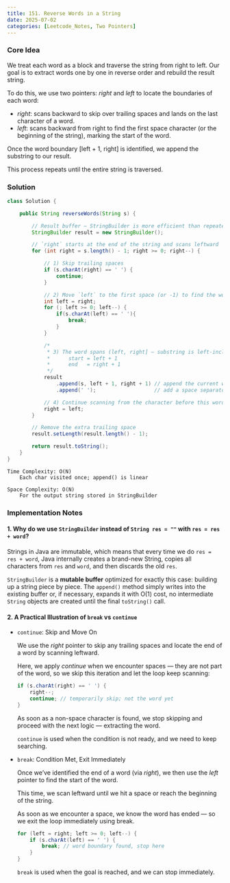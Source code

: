 ```yaml
---
title: 151. Reverse Words in a String
date: 2025-07-02
categories: [Leetcode_Notes, Two Pointers]
---
```


### Core Idea
We treat each word as a block and traverse the string from right to left. Our goal is to extract words one by one in reverse order and rebuild the result string.

To do this, we use two pointers: *right* and *left* to locate the boundaries of each word:
- *right*: scans backward to skip over trailing spaces and lands on the last character of a word.
- *left*: scans backward from right to find the first space character (or the beginning of the string), marking the start of the word.

Once the word boundary [left + 1, right] is identified, we append the substring to our result.

This process repeats until the entire string is traversed.

### Solution

```java
class Solution {

    public String reverseWords(String s) {

        // Result buffer — StringBuilder is more efficient than repeated "+"
        StringBuilder result = new StringBuilder();

        // `right` starts at the end of the string and scans leftward
        for (int right = s.length() - 1; right >= 0; right--) {

            // 1) Skip trailing spaces
            if (s.charAt(right) == ' ') {
                continue;
            }

            // 2) Move `left` to the first space (or -1) to find the word start
            int left = right;
            for (; left >= 0; left--) {
                if(s.charAt(left) == ' '){
                    break;
                }
            }

            /*
             * 3) The word spans (left, right] — substring is left-inclusive/right-exclusive:
             *      start = left + 1
             *      end   = right + 1
             */
            result
                .append(s, left + 1, right + 1) // append the current word
                .append(' ');                   // add a space separator

            // 4) Continue scanning from the character before this word
            right = left;
        }

        // Remove the extra trailing space
        result.setLength(result.length() - 1);

        return result.toString();
    }
}
```

```
Time Complexity: O(N)
    Each char visited once; append() is linear

Space Complexity: O(N)
	For the output string stored in StringBuilder
```

### Implementation Notes
#### 1. Why do we use `StringBuilder` instead of `String res = ""` with `res = res + word`?
Strings in Java are immutable, which means that every time we do `res = res + word`, Java internally creates a brand-new String, copies all characters from `res` and `word`, and then discards the old `res`.

`StringBuilder` is a **mutable buffer** optimized for exactly this case: building up a string piece by piece. The `append()` method simply writes into the existing buffer or, if necessary, expands it with O(1) cost, no intermediate `String` objects are created until the final `toString()` call.

#### 2. A Practical Illustration of `break` vs `continue`
-  `continue`: Skip and Move On
    
    We use the *right* pointer to skip any trailing spaces and locate the end of a word by scanning leftward.
    
    Here, we apply *continue* when we encounter spaces — they are not part of the word, so we skip this iteration and let the loop keep scanning:

    ```java
    if (s.charAt(right) == ' ') {
        right--;
        continue; // temporarily skip; not the word yet
    }
    ```

    As soon as a non-space character is found, we stop skipping and proceed with the next logic — extracting the word. 
    
    `continue` is used when the condition is not ready, and we need to keep searching.

- `break`: Condition Met, Exit Immediately
    
    Once we’ve identified the end of a word (via *right*), we then use the *left* pointer to find the start of the word.

    This time, we scan leftward until we hit a space or reach the beginning of the string.

    As soon as we encounter a space, we know the word has ended — so we exit the loop immediately using break.

    ```java
    for (left = right; left >= 0; left--) {
        if (s.charAt(left) == ' ') {
            break; // word boundary found, stop here
        }
    }
    ```
    `break` is used when the goal is reached, and we can stop immediately.

